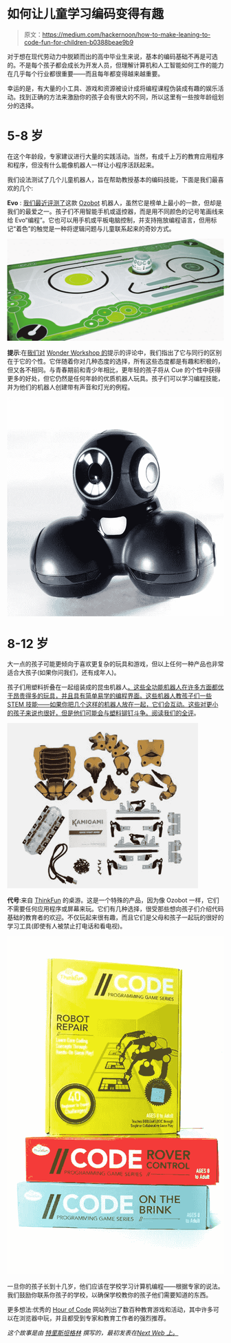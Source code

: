 # 如何让儿童学习编码变得有趣

> 原文：<https://medium.com/hackernoon/how-to-make-leaning-to-code-fun-for-children-b0388beae9b9>

对于想在现代劳动力中脱颖而出的高中毕业生来说，基本的编码基础不再是可选的。不是每个孩子都会成长为开发人员，但理解计算机和人工智能如何工作的能力在几乎每个行业都很重要——而且每年都变得越来越重要。

幸运的是，有大量的小工具、游戏和资源被设计成将编程课程伪装成有趣的娱乐活动。找到正确的方法来激励你的孩子会有很大的不同，所以这里有一些按年龄组划分的选择。

# 5-8 岁

在这个年龄段，专家建议进行大量的实践活动。当然，有成千上万的教育应用程序和程序，但没有什么能像机器人一样让小程序活跃起来。

我们设法测试了几个儿童机器人，旨在帮助教授基本的编码技能，下面是我们最喜欢的几个:

**Evo** : [我们最近评测了](https://thenextweb.com/gadgets/2017/12/06/ozobot-evo-is-a-pocket-sized-robot-you-can-program-with-a-sharpie/)这款 [Ozobot](https://ozobot.com/?gclid=Cj0KCQiAgs7RBRDoARIsANOo-Hjo8pxr7iuR9CGF9MTf5i9HCgZk4-rgCx51FAOTrwWBXOG0aC-KH6caAh7-EALw_wcB) 机器人，虽然它是榜单上最小的一款，但却是我们的最爱之一。孩子们不用智能手机或遥控器，而是用不同颜色的记号笔画线来给 Evo“编程”。它也可以用手机或平板电脑控制，并支持拖放编程语言，但用标记“着色”的触觉是一种将逻辑问题与儿童联系起来的奇妙方式。

![](img/1d3abc6fc4b7bdac2defa4446c1c4d35.png)

**提示**:在[我们对](https://thenextweb.com/distract/2017/10/18/the-cue-robot-delighted-my-children-and-scared-the-crap-out-of-my-cat/) [Wonder Workshop 的](https://store.makewonder.com/collections/cleverbots-accessories?utm_source=google&utm_medium=cpc&utm_campaign=646362917&utm_term=US-38594143121-238231859184--aud-298733317885:kwd-3647526917&gclid=Cj0KCQiAgs7RBRDoARIsANOo-Hi7q5HYo0GbpShCOFJf8KvcQYcRXSu1nwbtdktzNGNb1y8vKssUkvEaAgnZEALw_wcB)提示的评论中，我们指出了它与同行的区别在于它的个性。它伴随着你对几种态度的选择，所有这些态度都是有趣和积极的，但又各不相同。与青春期前和青少年相比，更年轻的孩子将从 Cue 的个性中获得更多的好处，但它仍然是任何年龄的优质机器人玩具。孩子们可以学习编程技能，并为他们的机器人创建带有声音和灯光的例程。

![](img/82a081952e59658ee2566c9db964161e.png)

# 8-12 岁

大一点的孩子可能更倾向于喜欢更复杂的玩具和游戏，但以上任何一种产品也非常适合大孩子(如果你问我们，还有成年人)。

孩子们用塑料折叠在一起组装成的昆虫机器人[。这些全功能机器人在许多方面都优于昂贵得多的玩具，并且具有简单易学的编程界面。这些机器人教孩子们一些 STEM 技能——如果你把几个这样的机器人放在一起，它们会互动。这些对更小的孩子来说也很好，但是他们可能会与塑料铆钉斗争。阅读我们的](http://kamigamirobots.com/)[全评](https://thenextweb.com/distract/2017/10/11/kamigami-robots-insect-building-fun-whole-family/)。

![](img/c715ef411c030ca66163d30ebf1ca29c.png)

**代号**:来自 [ThinkFun](http://www.thinkfun.com/learn-coding/) 的桌游。这是一个特殊的产品，因为像 Ozobot 一样，它们不需要任何应用程序或屏幕来玩。它们有几种选择，很受那些想向孩子们介绍代码基础的教育者的欢迎。不仅玩起来很有趣，而且它们是父母和孩子一起玩的很好的学习工具(即使有人被禁止打电话和看电视)。

![](img/5ecf61e72e3065748624b7f2aa91ba5c.png)

一旦你的孩子长到十几岁，他们应该在学校学习计算机编程——根据专家的说法。我们鼓励你联系你孩子的学校，以确保学校教你的孩子他们需要知道的东西。

更多想法:优秀的 [Hour of Code](https://hourofcode.com/us/learn) 网站列出了数百种教育游戏和活动，其中许多可以在浏览器中玩，并且都受到专家和教育工作者的强烈推荐。

*这个故事是由* [*特里斯坦格林*](https://thenextweb.com/author/tristangreen/) *撰写的，最初发表在*[*Next Web 上。*](https://thenextweb.com/evergreen/2017/12/17/coding-fun-heres-ignite-developer-spark-children/)